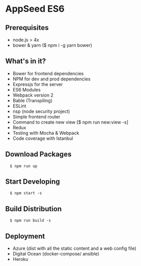 # AppSeed ES6

## Prerequisites
- node.js > 4x
- bower & yarn ($ npm i -g yarn bower)


## What's in it?
- Bower for frontend dependencies
- NPM for dev and prod dependencies
- Expressjs for the server
- ES6 Modules
- Webpack version 2
- Bable (Transpiling)
- ESLint
- nsp (node security project)
- Simple frontend router
- Command to create new view [$ npm run new:view -s]
- Redux
- Testing with Mocha & Webpack
- Code coverage with Istanbul



## Download Packages
~~~
  $ npm run up
~~~

## Start Developing
~~~
  $ npm start -s
~~~


## Build Distribution
~~~
  $ npm run build -s
~~~

## Deployment
- Azure (dist with all the static content and a web config file)
- Digital Ocean (docker-compose/ ansible)
- Heroku
